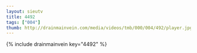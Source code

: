 ```yaml
--- 
layout: sieutv
title: 4492
tags: ["004"]
thumb: http://drainmainvein.com/media/videos/tmb/000/004/492/player.jpg
---
```

{% include drainmainvein key="4492" %} 
